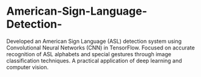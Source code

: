 # American-Sign-Language-Detection-
Developed an American Sign Language (ASL) detection system using Convolutional Neural Networks (CNN) in TensorFlow. Focused on accurate recognition of ASL alphabets and special gestures through image classification techniques. A practical application of deep learning and computer vision.
